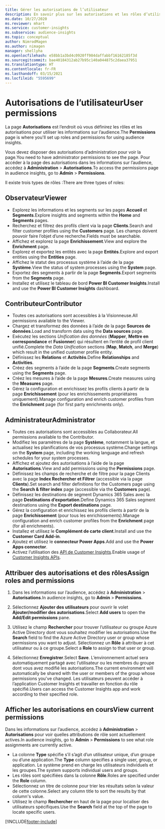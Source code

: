 ```yaml
---
title: Gérer les autorisations de l’utilisateur
description: En savoir plus sur les autorisations et les rôles d’utilisateur.
ms.date: 10/27/2020
ms.reviewer: mhart
ms.service: customer-insights
ms.subservice: audience-insights
ms.topic: conceptual
author: NimrodMagen
ms.author: nimagen
manager: shellyha
ms.openlocfilehash: e58bb1a3bd4c0920ff984daffabbf16162185f3d
ms.sourcegitcommit: bae40184312ab27b95c140a044875c2daea37951
ms.translationtype: HT
ms.contentlocale: fr-FR
ms.lasthandoff: 03/15/2021
ms.locfileid: "5595699"
---
```

# <a name="user-permissions"></a><span data-ttu-id="44a48-103">Autorisations de l’utilisateur</span><span class="sxs-lookup"><span data-stu-id="44a48-103">User permissions</span></span>

<span data-ttu-id="44a48-104">La page **Autorisations** est l’endroit où vous définirez les rôles et les autorisations pour utiliser les informations sur l’audience.</span><span class="sxs-lookup"><span data-stu-id="44a48-104">The **Permissions** page is where you'll set up roles and permissions for using audience insights.</span></span>

<span data-ttu-id="44a48-105">Vous devez disposer des autorisations d’administration pour voir la page.</span><span class="sxs-lookup"><span data-stu-id="44a48-105">You need to have administrator permissions to see the page.</span></span> <span data-ttu-id="44a48-106">Pour accéder à la page des autorisations dans les informations sur l’audience, accédez à **Administration** > **Autorisations**.</span><span class="sxs-lookup"><span data-stu-id="44a48-106">To access the permissions page in audience insights, go to **Admin** > **Permissions**.</span></span>

<span data-ttu-id="44a48-107">Il existe trois types de rôles :</span><span class="sxs-lookup"><span data-stu-id="44a48-107">There are three types of roles:</span></span>

## <a name="viewer"></a><span data-ttu-id="44a48-108">Observateur</span><span class="sxs-lookup"><span data-stu-id="44a48-108">Viewer</span></span>

- <span data-ttu-id="44a48-109">Explorez les informations et les segments sur les pages **Accueil** et **Segments**.</span><span class="sxs-lookup"><span data-stu-id="44a48-109">Explore insights and segments within the **Home** and **Segments** pages.</span></span>
- <span data-ttu-id="44a48-110">Recherchez et filtrez des profils client via la page **Clients**.</span><span class="sxs-lookup"><span data-stu-id="44a48-110">Search and filter customer profiles using the **Customers** page.</span></span> <span data-ttu-id="44a48-111">Les champs doivent pouvoir faire l’objet d’une recherche.</span><span class="sxs-lookup"><span data-stu-id="44a48-111">Fields must be searchable.</span></span>
- <span data-ttu-id="44a48-112">Affichez et explorez la page **Enrichissement**.</span><span class="sxs-lookup"><span data-stu-id="44a48-112">View and explore the **Enrichment** page.</span></span>
- <span data-ttu-id="44a48-113">Explorez et exportez les entités avec la page **Entités**.</span><span class="sxs-lookup"><span data-stu-id="44a48-113">Explore and export entities using the **Entities** page.</span></span>
- <span data-ttu-id="44a48-114">Affichez le statut des processus système à l’aide de la page **Système**.</span><span class="sxs-lookup"><span data-stu-id="44a48-114">View the status of system processes  using the **System** page.</span></span>
- <span data-ttu-id="44a48-115">Exportez des segments à partir de la page **Segments**.</span><span class="sxs-lookup"><span data-stu-id="44a48-115">Export segments from the **Segments** page.</span></span>
- <span data-ttu-id="44a48-116">Installez et utilisez le tableau de bord **Power BI Customer Insights**.</span><span class="sxs-lookup"><span data-stu-id="44a48-116">Install and use the **Power BI Customer Insights** dashboard.</span></span>

## <a name="contributor"></a><span data-ttu-id="44a48-117">Contributeur</span><span class="sxs-lookup"><span data-stu-id="44a48-117">Contributor</span></span>

- <span data-ttu-id="44a48-118">Toutes ces autorisations sont accessibles à la Visionneuse.</span><span class="sxs-lookup"><span data-stu-id="44a48-118">All permissions available to the Viewer.</span></span>
- <span data-ttu-id="44a48-119">Chargez et transformez des données à l’aide de la page **Sources de données**.</span><span class="sxs-lookup"><span data-stu-id="44a48-119">Load and transform data using the **Data sources** page.</span></span>
- <span data-ttu-id="44a48-120">Exécutez les sections *Unification des données* (**Mapper**, **Mettre en correspondance** et **Fusionner**) qui résultent en l’entité de profil client unifié.</span><span class="sxs-lookup"><span data-stu-id="44a48-120">Complete the *Data Unification* sections (**Map**, **Match**, and **Merge**) which result in the unified customer profile entity.</span></span>
- <span data-ttu-id="44a48-121">Définissez les **Relations** et **Activités**.</span><span class="sxs-lookup"><span data-stu-id="44a48-121">Define **Relationships** and **Activities**.</span></span>
- <span data-ttu-id="44a48-122">Créez des segments à l’aide de la page **Segments**.</span><span class="sxs-lookup"><span data-stu-id="44a48-122">Create segments using the **Segments** page.</span></span>
- <span data-ttu-id="44a48-123">Créez les mesures à l’aide de la page **Mesures**.</span><span class="sxs-lookup"><span data-stu-id="44a48-123">Create measures using the **Measures** page.</span></span>
- <span data-ttu-id="44a48-124">Gérez la configuration et enrichissez les profils clients à partir de la page **Enrichissement** (pour les enrichissements propriétaires uniquement).</span><span class="sxs-lookup"><span data-stu-id="44a48-124">Manage configuration and enrich customer profiles from the **Enrichment** page (for first party enrichments only).</span></span>

## <a name="administrator"></a><span data-ttu-id="44a48-125">Administrateur</span><span class="sxs-lookup"><span data-stu-id="44a48-125">Administrator</span></span>

- <span data-ttu-id="44a48-126">Toutes ces autorisations sont accessibles au Collaborateur.</span><span class="sxs-lookup"><span data-stu-id="44a48-126">All permissions available to the Contributor.</span></span>
- <span data-ttu-id="44a48-127">Modifiez les paramètres de la page **Système**, notamment la langue, et actualisez les planifications de vos processus système.</span><span class="sxs-lookup"><span data-stu-id="44a48-127">Change settings on the **System** page, including the working language and refresh schedules for your system processes.</span></span>
- <span data-ttu-id="44a48-128">Affichez et ajoutez des autorisations à l’aide de la page **Autorisations**.</span><span class="sxs-lookup"><span data-stu-id="44a48-128">View and add permissions using the **Permissions** page.</span></span>
- <span data-ttu-id="44a48-129">Définissez les champs de recherche et de filtre pour la page Clients avec la page **Index Rechercher et Filtrer** (accessible via la page **Clients**).</span><span class="sxs-lookup"><span data-stu-id="44a48-129">Set search and filter definitions for the Customers page using the **Search & filter index** page (accessible via the **Customers** page).</span></span>
- <span data-ttu-id="44a48-130">Définissez les destinations de segment Dynamics 365 Sales avec la page **Destinations d’exportation**.</span><span class="sxs-lookup"><span data-stu-id="44a48-130">Define Dynamics 365 Sales segment destinations using the **Export destinations** page.</span></span>
- <span data-ttu-id="44a48-131">Gérez la configuration et enrichissez les profils clients à partir de la page **Enrichissement** (pour tous les enrichissements).</span><span class="sxs-lookup"><span data-stu-id="44a48-131">Manage configuration and enrich customer profiles from the **Enrichment** page (for all enrichments).</span></span>
- <span data-ttu-id="44a48-132">Installez et utilisez le **Complément de carte client**.</span><span class="sxs-lookup"><span data-stu-id="44a48-132">Install and use the **Customer Card Add-in**.</span></span>
- <span data-ttu-id="44a48-133">Ajoutez et utilisez le **connecteur Power Apps**.</span><span class="sxs-lookup"><span data-stu-id="44a48-133">Add and use the **Power Apps connector**.</span></span>
- <span data-ttu-id="44a48-134">Activez l’utilisation des [API de Customer Insights](apis.md).</span><span class="sxs-lookup"><span data-stu-id="44a48-134">Enable usage of [Customer Insights APIs](apis.md).</span></span>

## <a name="assign-roles-and-permissions"></a><span data-ttu-id="44a48-135">Attribuer des autorisations et des rôles</span><span class="sxs-lookup"><span data-stu-id="44a48-135">Assign roles and permissions</span></span>

1. <span data-ttu-id="44a48-136">Dans les informations sur l’audience, accédez à **Administration** > **Autorisations**.</span><span class="sxs-lookup"><span data-stu-id="44a48-136">In audience insights, go to **Admin** > **Permissions**.</span></span>

1. <span data-ttu-id="44a48-137">Sélectionnez **Ajouter des utilisateurs** pour ouvrir le volet **Ajouter/modifier des autorisations**.</span><span class="sxs-lookup"><span data-stu-id="44a48-137">Select **Add users** to open the **Add/Edit permissions** pane.</span></span>

1. <span data-ttu-id="44a48-138">Utilisez le champ **Rechercher** pour trouver l’utilisateur ou groupe Azure Active Directory dont vous souhaitez modifier les autorisations.</span><span class="sxs-lookup"><span data-stu-id="44a48-138">Use the **Search** field to find the Azure Active Directory user or group whose permissions you want to adjust.</span></span> <span data-ttu-id="44a48-139">Sélectionnez un **Rôle** à attribuer à cet utilisateur ou à ce groupe.</span><span class="sxs-lookup"><span data-stu-id="44a48-139">Select a **Role** to assign to that user or group.</span></span>

1. <span data-ttu-id="44a48-140">Sélectionnez **Enregistrer**.</span><span class="sxs-lookup"><span data-stu-id="44a48-140">Select **Save**.</span></span> <span data-ttu-id="44a48-141">L’environnement actuel sera automatiquement partagé avec l’utilisateur ou les membres du groupe dont vous avez modifié les autorisations.</span><span class="sxs-lookup"><span data-stu-id="44a48-141">The current environment will automatically be shared with the user or members of the group whose permissions you've changed.</span></span> <span data-ttu-id="44a48-142">Les utilisateurs peuvent accéder à l’application Customer Insights et travailler en fonction du rôle spécifié.</span><span class="sxs-lookup"><span data-stu-id="44a48-142">Users can access the Customer Insights app and work according to their specified role.</span></span>

## <a name="view-current-permissions"></a><span data-ttu-id="44a48-143">Afficher les autorisations en cours</span><span class="sxs-lookup"><span data-stu-id="44a48-143">View current permissions</span></span>

<span data-ttu-id="44a48-144">Dans les informations sur l’audience, accédez à **Administration** > **Autorisations** pour voir quelles attributions de rôle sont actuellement actives.</span><span class="sxs-lookup"><span data-stu-id="44a48-144">In audience insights, go to **Admin** > **Permissions** to see what role assignments are currently active.</span></span>

- <span data-ttu-id="44a48-145">La colonne **Type** spécifie s’il s’agit d’un utilisateur unique, d’un groupe ou d’une application.</span><span class="sxs-lookup"><span data-stu-id="44a48-145">The **Type** column specifies a single user, group, or application.</span></span> <span data-ttu-id="44a48-146">Le système prend en charge les utilisateurs individuels et les groupes.</span><span class="sxs-lookup"><span data-stu-id="44a48-146">The system supports individual users and groups.</span></span>
- <span data-ttu-id="44a48-147">Les rôles sont spécifiées dans la colonne **Rôle**.</span><span class="sxs-lookup"><span data-stu-id="44a48-147">Roles are specified under the **Role** column.</span></span>
- <span data-ttu-id="44a48-148">Sélectionnez un titre de colonne pour trier les résultats selon la valeur de cette colonne.</span><span class="sxs-lookup"><span data-stu-id="44a48-148">Select any column title to sort the results by that column's value.</span></span>
- <span data-ttu-id="44a48-149">Utilisez le champ **Rechercher** en haut de la page pour localiser des utilisateurs spécifiques.</span><span class="sxs-lookup"><span data-stu-id="44a48-149">Use the **Search** field at the top of the page to locate specific users.</span></span>


[!INCLUDE[footer-include](../includes/footer-banner.md)]